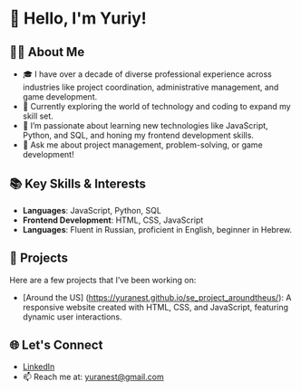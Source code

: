 # 🌟 Hello, I'm Yuriy! 

## 👨‍💻 About Me
- 🎓 I have over a decade of diverse professional experience across industries like project coordination, administrative management, and game development.
- 💼 Currently exploring the world of technology and coding to expand my skill set.
- 🌱 I’m passionate about learning new technologies like JavaScript, Python, and SQL, and honing my frontend development skills.
- 💬 Ask me about project management, problem-solving, or game development!

## 📚 Key Skills & Interests
- **Languages**: JavaScript, Python, SQL
- **Frontend Development**: HTML, CSS, JavaScript
- **Languages**: Fluent in Russian, proficient in English, beginner in Hebrew.

## 🚀 Projects
Here are a few projects that I’ve been working on:

- [Around the US] (https://yuranest.github.io/se_project_aroundtheus/): A responsive website created with HTML, CSS, and JavaScript, featuring dynamic user interactions.


## 🌐 Let's Connect
- [LinkedIn](https://www.linkedin.com/in/yuriy-n-81518174/)
- 📫 Reach me at: yuranest@gmail.com



